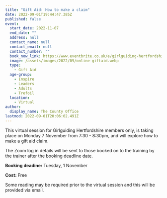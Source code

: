 ```yaml
---
title: "Gift Aid: How to make a claim"
date: 2022-09-01T19:44:47.385Z
published: false
event:
  start_date: 2022-11-07
  end_date: ""
  address: null
  contact_name: null
  contact_email: null
  contact_number: ""
  book_now_link: https://www.eventbrite.co.uk/e/girlguiding-hertfordshire-gift-aid-session-2-how-to-make-a-claim-tickets-397784422917
  image: /assets/images/2022/09/online-giftaid.webp
  type:
    - Gift Aid
  age-group:
    - Inspire
    - Leaders
    - Adults
    - Trefoil
  location:
    - Virtual
author:
  display_name: The County Office
lastmod: 2022-09-01T20:06:02.491Z
---
```

This virtual session for Girlguiding Hertfordshire members only, is taking place on Monday 7 November from 7:30 - 8:30pm, and will explore how to make a gift aid claim.

The Zoom log in details will be sent to those booked on to the training by the trainer after the booking deadline date.

**Booking deadine:** Tuesday, 1 November

**Cost:** Free

Some reading may be required prior to the virtual session and this will be provided via email.
